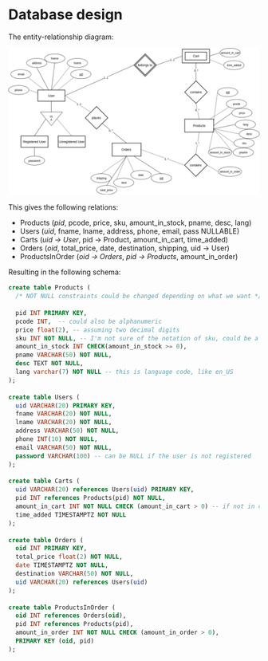 # Database design
The entity-relationship diagram:

![ER diagram](diagrams/Database.png)

This gives the following relations:
- Products (*pid*, pcode, price, sku, amount_in_stock, pname, desc, lang)
- Users (*uid*, fname, lname, address, phone, email, pass NULLABLE)
- Carts (*uid → User*, pid → Product, amount_in_cart, time_added)
- Orders (*oid*, total_price, date, destination, shipping, uid → User)
- ProductsInOrder (*oid → Orders*, *pid → Products*, amount_in_order)

Resulting in the following schema:

```sql
create table Products (
  /* NOT NULL constraints could be changed depending on what we want */

  pid INT PRIMARY KEY,
  pcode INT,  -- could also be alphanumeric
  price float(2), -- assuming two decimal digits
  sku INT NOT NULL, -- I'm not sure of the notation of sku, could be a different type
  amount_in_stock INT CHECK(amount_in_stock >= 0),
  pname VARCHAR(50) NOT NULL,
  desc TEXT NOT NULL,
  lang varchar(7) NOT NULL -- this is language code, like en_US
);

create table Users (
  uid VARCHAR(20) PRIMARY KEY,
  fname VARCHAR(20) NOT NULL,
  lname VARCHAR(20) NOT NULL,
  address VARCHAR(50) NOT NULL,
  phone INT(10) NOT NULL,
  email VARCHAR(50) NOT NULL,
  password VARCHAR(100) -- can be NULL if the user is not registered
);

create table Carts (
  uid VARCHAR(20) references Users(uid) PRIMARY KEY,
  pid INT references Products(pid) NOT NULL,
  amount_in_cart INT NOT NULL CHECK (amount_in_cart > 0) -- if not in cart, not in table
  time_added TIMESTAMPTZ NOT NULL
);

create table Orders (
  oid INT PRIMARY KEY,
  total_price float(2) NOT NULL,
  date TIMESTAMPTZ NOT NULL,
  destination VARCHAR(50) NOT NULL,
  uid VARCHAR(20) references Users(uid)
);

create table ProductsInOrder (
  oid INT references Orders(oid),
  pid INT references Products(pid),
  amount_in_order INT NOT NULL CHECK (amount_in_order > 0),
  PRIMARY KEY (oid, pid)
);
```
